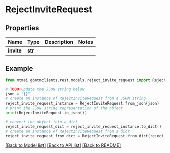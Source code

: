 # RejectInviteRequest


## Properties

Name | Type | Description | Notes
------------ | ------------- | ------------- | -------------
**invite** | **str** |  | 

## Example

```python
from mtmai.gomtmclients.rest.models.reject_invite_request import RejectInviteRequest

# TODO update the JSON string below
json = "{}"
# create an instance of RejectInviteRequest from a JSON string
reject_invite_request_instance = RejectInviteRequest.from_json(json)
# print the JSON string representation of the object
print(RejectInviteRequest.to_json())

# convert the object into a dict
reject_invite_request_dict = reject_invite_request_instance.to_dict()
# create an instance of RejectInviteRequest from a dict
reject_invite_request_from_dict = RejectInviteRequest.from_dict(reject_invite_request_dict)
```
[[Back to Model list]](../README.md#documentation-for-models) [[Back to API list]](../README.md#documentation-for-api-endpoints) [[Back to README]](../README.md)


